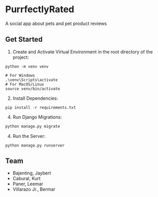 # PurrfectlyRated
A social app about pets and pet product reviews

## Get Started

1. Create and Activate Virtual Environment in the root directory of the project:
```
python -m venv venv

# For Windows
.\venv\Scripts\activate
# For MacOS/Linux
source venv/bin/activate
```

2. Install Dependencies:
```
pip install -r requirements.txt
```

4. Run Django Migrations:
```python manage.py makemigrations
python manage.py migrate
```

4. Run the Server:
```
python manage.py runserver
```

## Team
- Bajenting, Jaybert 
- Cabural, Kurt
- Paner, Leemar 
- Villarazo Jr., Bermar 
